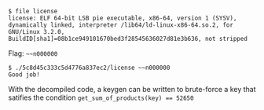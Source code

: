 ```
$ file license 
license: ELF 64-bit LSB pie executable, x86-64, version 1 (SYSV), dynamically linked, interpreter /lib64/ld-linux-x86-64.so.2, for GNU/Linux 3.2.0, BuildID[sha1]=08b1ce949101670bed3f28545636027d81e3b636, not stripped
```

Flag: `~~n000000`

```
$ ./5c8d45c333c5d4776a837ec2/license ~~n000000
Good job!
```

With the decompiled code, a keygen can be written to brute-force a key that satifies the condition `get_sum_of_products(key) == 52650`